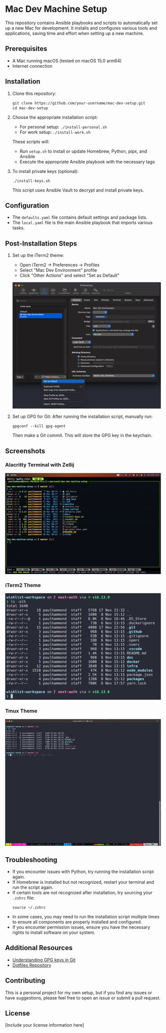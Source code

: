# Mac Dev Machine Setup

This repository contains Ansible playbooks and scripts to automatically set up a new Mac for development. It installs and configures various tools and applications, saving time and effort when setting up a new machine.

## Prerequisites

- A Mac running macOS (tested on macOS 15.0 arm64)
- Internet connection

## Installation

1. Clone this repository:
   ```
   git clone https://github.com/your-username/mac-dev-setup.git
   cd mac-dev-setup
   ```

2. Choose the appropriate installation script:
   - For personal setup: `./install-personal.sh`
   - For work setup: `./install-work.sh`

   These scripts will:
   - Run `setup.sh` to install or update Homebrew, Python, pipx, and Ansible
   - Execute the appropriate Ansible playbook with the necessary tags

3. To install private keys (optional):
   ```
   ./install-keys.sh
   ```
   This script uses Ansible Vault to decrypt and install private keys.

## Configuration

- The `defaults.yaml` file contains default settings and package lists.
- The `local.yaml` file is the main Ansible playbook that imports various tasks.

## Post-Installation Steps

1. Set up the iTerm2 theme:
   - Open iTerm2 -> Preferences -> Profiles
   - Select "Mac Dev Environment" profile
   - Click "Other Actions" and select "Set as Default"

   ![iterm theme instructions](./docs/screenshots/choose-iterm-theme.png)

2. Set up GPG for Git:
   After running the installation script, manually run:
   ```
   gpgconf --kill gpg-agent
   ```
   Then make a Git commit. This will store the GPG key in the keychain.

## Screenshots

### Alacritty Terminal with Zellij
![alacritty theme](./docs/screenshots/alacritty-zellij.png)

### iTerm2 Theme
![iterm theme](./docs/screenshots/iterm-theme-example.png)

### Tmux Theme
![tmux theme](./docs/screenshots/tmux-theme-example.png)

## Troubleshooting

- If you encounter issues with Python, try running the installation script again.
- If Homebrew is installed but not recognized, restart your terminal and run the script again.
- If certain tools are not recognized after installation, try sourcing your `.zshrc` file:
  ```
  source ~/.zshrc
  ```
- In some cases, you may need to run the installation script multiple times to ensure all components are properly installed and configured.
- If you encounter permission issues, ensure you have the necessary rights to install software on your system.

## Additional Resources

- [Understanding GPG keys in Git](https://samuelsson.dev/sign-git-commits-on-github-with-gpg-in-macos/)
- [Dotfiles Repository](https://github.com/citypaul/.dotfiles)

## Contributing

This is a personal project for my own setup, but if you find any issues or have suggestions, please feel free to open an issue or submit a pull request.

## License

[Include your license information here]
